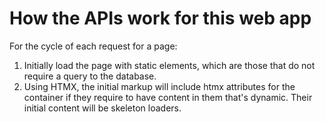 # How the APIs work for this web app

For the cycle of each request for a page:

1. Initially load the page with static elements, which are those that do not require a query to the database.
2. Using HTMX, the initial markup will include htmx attributes for the container if they
require to have content in them that's dynamic. Their initial content will be skeleton loaders.
